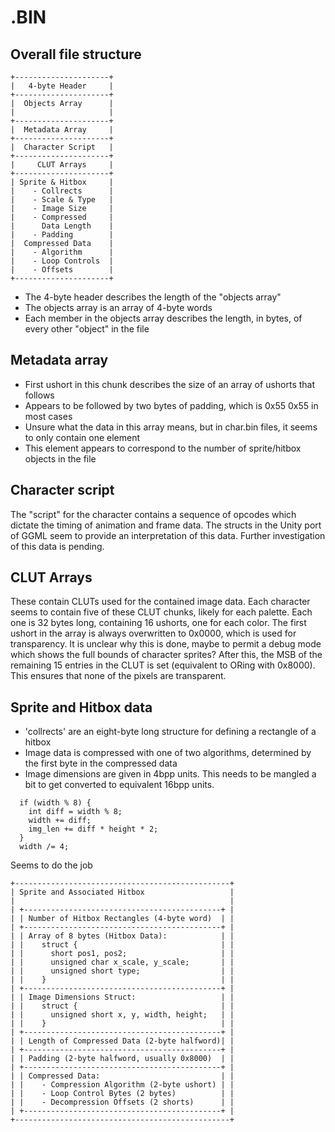 # <CHAR>.BIN

## Overall file structure
```
+---------------------+
|   4-byte Header     |
+---------------------+
|  Objects Array      |
|                     |
+---------------------+
|  Metadata Array     |
+---------------------+
|  Character Script   |
+---------------------+
|     CLUT Arrays     |
+---------------------+
| Sprite & Hitbox     |
|    - Collrects      |
|    - Scale & Type   |
|    - Image Size     |
|    - Compressed     |
|      Data Length    |
|    - Padding        |
|  Compressed Data    |
|    - Algorithm      |
|    - Loop Controls  |
|    - Offsets        |
+---------------------+
```

- The 4-byte header describes the length of the "objects array"
- The objects array is an array of 4-byte words
- Each member in the objects array describes the length, in bytes, of every other "object" in the file

## Metadata array

- First ushort in this chunk describes the size of an array of ushorts that follows
- Appears to be followed by two bytes of padding, which is 0x55 0x55 in most cases
- Unsure what the data in this array means, but in char.bin files, it seems to only contain one element
- This element appears to correspond to the number of sprite/hitbox objects in the file

## Character script
The "script" for the character contains a sequence of opcodes which dictate the timing of animation and frame data.
The structs in the Unity port of GGML seem to provide an interpretation of this data. Further investigation of this data
is pending.

## CLUT Arrays
These contain CLUTs used for the contained image data. Each character seems to contain five of these CLUT chunks, likely for each
palette. Each one is 32 bytes long, containing 16 ushorts, one for each color. The first ushort in the array is always overwritten to 0x0000,
which is used for transparency. It is unclear why this is done, maybe to permit a debug mode which shows the full bounds of character sprites?
After this, the MSB of the remaining 15 entries in the CLUT is set (equivalent to ORing with 0x8000). This ensures that none of the pixels are
transparent.

## Sprite and Hitbox data

- 'collrects' are an eight-byte long structure for defining a rectangle of a hitbox
- Image data is compressed with one of two algorithms, determined by the first byte in the compressed data
- Image dimensions are given in 4bpp units. This needs to be mangled a bit to get converted to equivalent 16bpp units.
```
  if (width % 8) {
    int diff = width % 8;
    width += diff;
    img_len += diff * height * 2;
  }
  width /= 4;
```
Seems to do the job

```
+------------------------------------------------+
| Sprite and Associated Hitbox                   |
|                                                |
| +--------------------------------------------+ |
| | Number of Hitbox Rectangles (4-byte word)  | |
| +--------------------------------------------+ |
| | Array of 8 bytes (Hitbox Data):            | |
| |    struct {                                | |
| |      short pos1, pos2;                     | |
| |      unsigned char x_scale, y_scale;       | |
| |      unsigned short type;                  | |
| |    }                                       | |
| +--------------------------------------------+ |
| | Image Dimensions Struct:                   | |
| |    struct {                                | |
| |      unsigned short x, y, width, height;   | |
| |    }                                       | |
| +--------------------------------------------+ |
| | Length of Compressed Data (2-byte halfword)| |
| +--------------------------------------------+ |
| | Padding (2-byte halfword, usually 0x8000)  | |
| +--------------------------------------------+ |
| | Compressed Data:                           | |
| |    - Compression Algorithm (2-byte ushort) | |
| |    - Loop Control Bytes (2 bytes)          | |
| |    - Decompression Offsets (2 shorts)      | |
| +--------------------------------------------+ |
+------------------------------------------------+
```